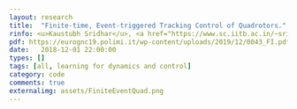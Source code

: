 ```yaml
---
layout: research
title:  "Finite-time, Event-triggered Tracking Control of Quadrotors."
rinfo: <u>Kaustubh Sridhar</u>, <a href="https://www.sc.iitb.ac.in/~srikant/dokuwiki/doku.php">Srikant Sukumar</a>. Conference on Guidance, Navigation, and Contol (EuroGNC) 2019.
pdf: https://eurognc19.polimi.it/wp-content/uploads/2019/12/0043_FI.pdf
date:   2018-12-01 22:00:00
types: []
tags: [all, learning for dynamics and control]
category: code
comments: true
externalimg: assets/FiniteEventQuad.png
---
```

